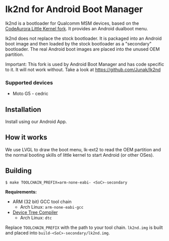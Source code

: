 # lk2nd for Android Boot Manager
lk2nd is a bootloader for Qualcomm MSM devices,
based on the [CodeAurora Little Kernel fork](https://source.codeaurora.org/quic/la/kernel/lk/).
It provides an Android dualboot menu.

lk2nd does not replace the stock bootloader. It is packaged into an Android
boot image and then loaded by the stock bootloader as a "secondary" bootloader.
The real Android boot images are placed into the unused OEM partition.

Important: This fork is used by Android Boot Manager and has code specific to it. It will not work without. Take a look at https://github.com/Junak/lk2nd

### Supported devices
- Moto G5 - cedric

## Installation
Install using our Android App.

## How it works
We use LVGL to draw the boot menu, lk-ext2 to read the OEM partition and the normal booting skills of little kernel to start Android (or other OSes).

## Building
```
$ make TOOLCHAIN_PREFIX=arm-none-eabi- <SoC>-secondary
```

**Requirements:**
- ARM (32 bit) GCC tool chain
  - Arch Linux: `arm-none-eabi-gcc`
- [Device Tree Compiler](https://git.kernel.org/pub/scm/utils/dtc/dtc.git)
  - Arch Linux: `dtc`

Replace `TOOLCHAIN_PREFIX` with the path to your tool chain.
`lk2nd.img` is built and placed into `build-<SoC>-secondary/lk2nd.img`.
